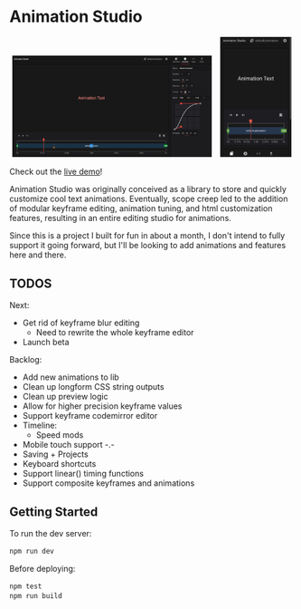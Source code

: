 # Animation Studio

<p style="text-align: center;">
<img alt="demo" src="public/demo-1.png" width="70%" /> &nbsp;&nbsp; <img alt="mobile-demo" src="public/demo-mobile-1.jpg" width="25%">
</p>

Check out the [live demo](https://css-animation-studio.vercel.app/)!

Animation Studio was originally conceived as a library to store and quickly customize cool text animations. Eventually, scope creep led to the addition of modular keyframe editing, animation tuning, and html customization features, resulting in an entire editing studio for animations.

Since this is a project I built for fun in about a month, I don't intend to fully support it going forward, but I'll be looking to add animations and features here and there.

## TODOS

Next:

* Get rid of keyframe blur editing
  * Need to rewrite the whole keyframe editor
* Launch beta

Backlog:

* Add new animations to lib
* Clean up longform CSS string outputs
* Clean up preview logic
* Allow for higher precision keyframe values
* Support keyframe codemirror editor
* Timeline:
  * Speed mods
* Mobile touch support -.-
* Saving + Projects
* Keyboard shortcuts
* Support linear() timing functions
* Support composite keyframes and animations

## Getting Started

To run the dev server:

```bash
npm run dev
```

Before deploying:

```bash
npm test
npm run build
```